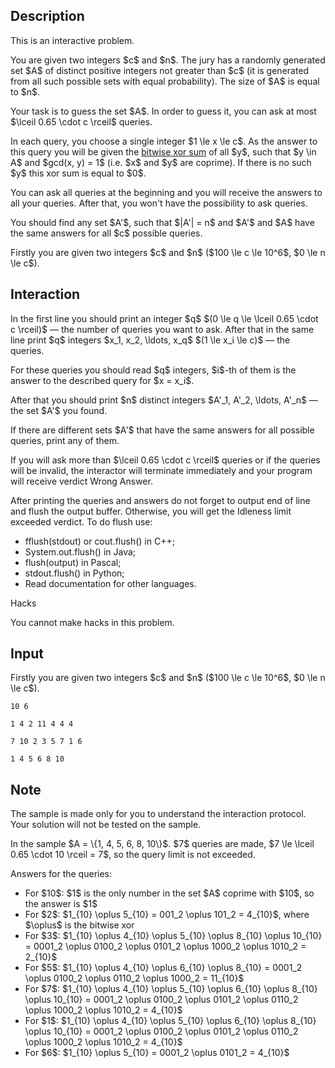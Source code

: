 ## Description

<div><p><span class="tex-font-style-bf">This is an interactive problem.</span></p><p>You are given two integers $c$ and $n$. The jury has a <span class="tex-font-style-bf">randomly generated</span> set $A$ of distinct positive integers not greater than $c$ (it is generated from all such possible sets with equal probability). The size of $A$ is equal to $n$.</p><p>Your task is to guess the set $A$. In order to guess it, you can ask at most $\lceil 0.65 \cdot c \rceil$ queries.</p><p>In each query, you choose a single integer $1 \le x \le c$. As the answer to this query you will be given the <a href="https://en.wikipedia.org/wiki/Bitwise_operation#XOR">bitwise xor sum</a> of all $y$, such that $y \in A$ and $gcd(x, y) = 1$ (i.e. $x$ and $y$ are coprime). If there is no such $y$ this xor sum is equal to $0$.</p><p>You can ask all queries at the beginning and you will receive the answers to all your queries. After that, you won't have the possibility to ask queries.</p><p>You should find any set $A'$, such that $|A'| = n$ and $A'$ and $A$ have the same answers for all $c$ possible queries.</p></div><div class="input-specification"><p>Firstly you are given two integers $c$ and $n$ ($100 \le c \le 10^6$, $0 \le n \le c$).</p></div><div><h2>Interaction</h2><p>In the first line you should print an integer $q$ $(0 \le q \le \lceil 0.65 \cdot c \rceil)$&nbsp;— the number of queries you want to ask. After that in the same line print $q$ integers $x_1, x_2, \ldots, x_q$ $(1 \le x_i \le c)$&nbsp;— the queries.</p><p>For these queries you should read $q$ integers, $i$-th of them is the answer to the described query for $x = x_i$.</p><p>After that you should print $n$ distinct integers $A'_1, A'_2, \ldots, A'_n$&nbsp;— the set $A'$ you found.</p><p>If there are different sets $A'$ that have the same answers for all possible queries, print any of them.</p><p>If you will ask more than $\lceil 0.65 \cdot c \rceil$ queries or if the queries will be invalid, the interactor will terminate immediately and your program will receive verdict <span class="tex-font-style-tt">Wrong Answer</span>.</p><p>After printing the queries and answers do not forget to output end of line and flush the output buffer. Otherwise, you will get the <span class="tex-font-style-tt">Idleness limit exceeded</span> verdict. To do flush use:</p><ul> <li> <span class="tex-font-style-tt">fflush(stdout)</span> or <span class="tex-font-style-tt">cout.flush()</span> in C++; </li><li> <span class="tex-font-style-tt">System.out.flush()</span> in Java; </li><li> <span class="tex-font-style-tt">flush(output)</span> in Pascal; </li><li> <span class="tex-font-style-tt">stdout.flush()</span> in Python; </li><li> Read documentation for other languages. </li></ul><p><span class="tex-font-style-bf">Hacks</span></p><p>You cannot make hacks in this problem.</p></div>

## Input

<p>Firstly you are given two integers $c$ and $n$ ($100 \le c \le 10^6$, $0 \le n \le c$).</p>





```input1
10 6

1 4 2 11 4 4 4
```




```output1
7 10 2 3 5 7 1 6

1 4 5 6 8 10
```



## Note

<p>The sample is made only for you to understand the interaction protocol. <span class="tex-font-style-bf">Your solution will not be tested on the sample.</span></p><p>In the sample $A = \{1, 4, 5, 6, 8, 10\}$. $7$ queries are made, $7 \le \lceil 0.65 \cdot 10 \rceil = 7$, so the query limit is not exceeded.</p><p>Answers for the queries: </p><ul> <li> For $10$: $1$ is the only number in the set $A$ coprime with $10$, so the answer is $1$ </li><li> For $2$: $1_{10} \oplus 5_{10} = 001_2 \oplus 101_2 = 4_{10}$, where $\oplus$ is the bitwise xor </li><li> For $3$: $1_{10} \oplus 4_{10} \oplus 5_{10} \oplus 8_{10} \oplus 10_{10} = 0001_2 \oplus 0100_2 \oplus 0101_2 \oplus 1000_2 \oplus 1010_2 = 2_{10}$ </li><li> For $5$: $1_{10} \oplus 4_{10} \oplus 6_{10} \oplus 8_{10} = 0001_2 \oplus 0100_2 \oplus 0110_2 \oplus 1000_2 = 11_{10}$ </li><li> For $7$: $1_{10} \oplus 4_{10} \oplus 5_{10} \oplus 6_{10} \oplus 8_{10} \oplus 10_{10} = 0001_2 \oplus 0100_2 \oplus 0101_2 \oplus 0110_2 \oplus 1000_2 \oplus 1010_2 = 4_{10}$ </li><li> For $1$: $1_{10} \oplus 4_{10} \oplus 5_{10} \oplus 6_{10} \oplus 8_{10} \oplus 10_{10} = 0001_2 \oplus 0100_2 \oplus 0101_2 \oplus 0110_2 \oplus 1000_2 \oplus 1010_2 = 4_{10}$ </li><li> For $6$: $1_{10} \oplus 5_{10} = 0001_2 \oplus 0101_2 = 4_{10}$ </li></ul>
